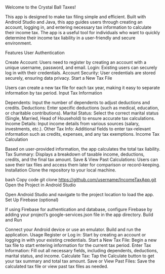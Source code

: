 Welcome to the Crystal Ball Taxes!

This app is designed to make tax filing simple and efficient. Built with Android Studio and Java, this app guides users through creating an account, logging in, and entering necessary tax information to calculate their income tax. The app is a useful tool for individuals who want to quickly determine their income tax liability in a user-friendly and secure environment.

Features
User Authentication

Create Account: Users need to register by creating an account with a unique username, password, and email.
Login: Existing users can securely log in with their credentials.
Account Security: User credentials are stored securely, ensuring data privacy.
Start a New Tax File

Users can create a new tax file for each tax year, making it easy to separate information by tax period.
Input Tax Information

Dependents: Input the number of dependents to adjust deductions and credits.
Deductions: Enter specific deductions (such as medical, education, or charitable contributions).
Marital Status: Select the correct marital status (Single, Married, Head of Household) to ensure accurate tax calculations.
Income Details: Input income details from various sources (salary, investments, etc.).
Other Tax Info: Additional fields to enter tax-relevant information such as credits, expenses, and any tax exemptions.
Income Tax Calculation

Based on user-provided information, the app calculates the total tax liability.
Tax Summary: Displays a breakdown of taxable income, deductions, credits, and the final tax amount.
Save & View Past Calculations: Users can save their tax files and access them later for comparison or record-keeping.
Installation
Clone the repository to your local machine.

bash
Copy code
git clone https://github.com/username/IncomeTaxApp.git
Open the Project in Android Studio

Open Android Studio and navigate to the project location to load the app.
Set Up Firebase (optional)

If using Firebase for authentication and database, configure Firebase by adding your project’s google-services.json file in the app directory.
Build and Run

Connect your Android device or use an emulator.
Build and run the application.
Usage
Register or Log in: Start by creating an account or logging in with your existing credentials.
Start a New Tax File: Begin a new tax file to start entering information for the current tax period.
Enter Tax Information: Fill out all necessary fields, including dependents, deductions, marital status, and income.
Calculate Tax: Tap the Calculate button to get your tax summary and total tax amount.
Save or View Past Files: Save the calculated tax file or view past tax files as needed.

